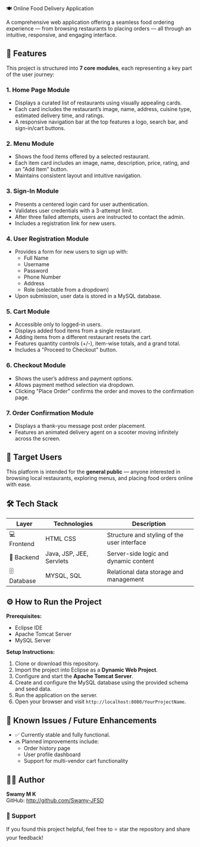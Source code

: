 🍽️ Online Food Delivery Application

A comprehensive web application offering a seamless food ordering experience — from browsing restaurants to placing orders — all through an intuitive, responsive, and engaging interface.


## 🚀 Features

This project is structured into **7 core modules**, each representing a key part of the user journey:

### 1. Home Page Module
- Displays a curated list of restaurants using visually appealing cards.
- Each card includes the restaurant’s image, name, address, cuisine type, estimated delivery time, and ratings.
- A responsive navigation bar at the top features a logo, search bar, and sign-in/cart buttons.


### 2. Menu Module
- Shows the food items offered by a selected restaurant.
- Each item card includes an image, name, description, price, rating, and an "Add Item" button.
- Maintains consistent layout and intuitive navigation.


### 3. Sign-In Module
- Presents a centered login card for user authentication.
- Validates user credentials with a 3-attempt limit.
- After three failed attempts, users are instructed to contact the admin.
- Includes a registration link for new users.


### 4. User Registration Module
- Provides a form for new users to sign up with:
  - Full Name  
  - Username  
  - Password  
  - Phone Number  
  - Address  
  - Role (selectable from a dropdown)
- Upon submission, user data is stored in a MySQL database.


### 5. Cart Module
- Accessible only to logged-in users.
- Displays added food items from a single restaurant.
- Adding items from a different restaurant resets the cart.
- Features quantity controls (+/-), item-wise totals, and a grand total.
- Includes a "Proceed to Checkout" button.

### 6. Checkout Module
- Shows the user’s address and payment options.
- Allows payment method selection via dropdown.
- Clicking "Place Order" confirms the order and moves to the confirmation page.


### 7. Order Confirmation Module
- Displays a thank-you message post order placement.
- Features an animated delivery agent on a scooter moving infinitely across the screen.



## 👥 Target Users

This platform is intended for the **general public** — anyone interested in browsing local restaurants, exploring menus, and placing food orders online with ease.


## 🛠 Tech Stack

| Layer         | Technologies             | Description                                |
|---------------|--------------------------|--------------------------------------------|
| 💻 Frontend  | HTML CSS                 | Structure and styling of the user interface |
| 🧠 Backend   | Java, JSP, JEE, Servlets | Server-side logic and dynamic content       |
| 🗄️ Database  | MYSQL, SQL               | Relational data storage and management      |


## ⚙️ How to Run the Project

**Prerequisites:**
- Eclipse IDE
- Apache Tomcat Server
- MySQL Server

**Setup Instructions:**
1. Clone or download this repository.
2. Import the project into Eclipse as a **Dynamic Web Project**.
3. Configure and start the **Apache Tomcat Server**.
4. Create and configure the MySQL database using the provided schema and seed data.
5. Run the application on the server.
6. Open your browser and visit `http://localhost:8080/YourProjectName`.


## 🧪 Known Issues / Future Enhancements

- ✅ Currently stable and fully functional.
- 🔜 Planned improvements include:
  - Order history page
  - User profile dashboard
  - Support for multi-vendor cart functionality


## 🙋‍♂️ Author

**Swamy M K**  
GitHub: http://github.com/Swamy-JFSD


### 🌟 Support

If you found this project helpful, feel free to ⭐ star the repository and share your feedback!

